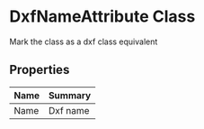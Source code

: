 # DxfNameAttribute Class

Mark the class as a dxf class equivalent

## Properties

| Name | Summary | 
| :- | :- | 
| Name | Dxf name | 

